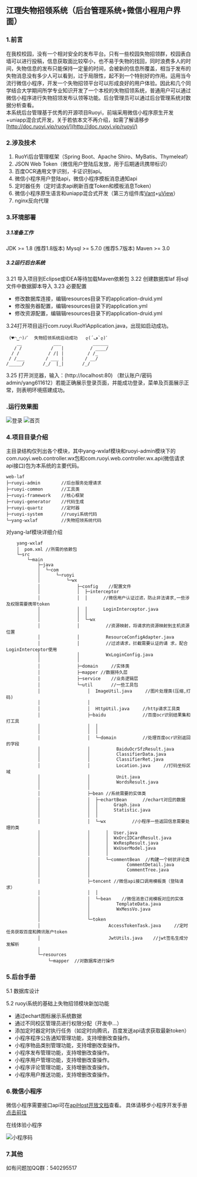 ## 江理失物招领系统（后台管理系统+微信小程用户界面）
### 1.前言
在我校校园，没有一个相对安全的发布平台。只有一些校园失物招领群，校园表白墙可以进行投稿，信息获取面比较窄小，也不易于失物的找回，同时浪费多人的时间，失物信息的发布只能保持一定量的时间，会被新的信息所覆盖，相当于发布的失物消息没有多少人可以看到，过于局限性，起不到一个特别好的作用。运用当今流行微信小程序，开发一个失物招领平台可以形成良好的用户体验。因此和几个同学结合大学期间所学专业知识开发了一个本校的失物招领系统，普通用户可以通过微信小程序进行失物招领发布认领等功能。后台管理员可以通过后台管理系统对数据分析查看。<br>
本系统后台管理基于优秀的开源项目Ruoyi，前端采用微信小程序原生开发+uniapp混合式开发，关于若依本文不再介绍，如需了解请移步[http://doc.ruoyi.vip/ruoyi/](http://doc.ruoyi.vip/ruoyi/)

### 2.涉及技术
1.	RuoYi后台管理框架（Spring Boot、Apache Shiro、MyBatis、Thymeleaf）
2.	JSON Web Token（微信用户登陆后发放，用于后期通讯携带标识）
3.	百度OCR通用文字识别，卡证识别api。
4.	微信小程序用户登陆api，微信小程序模板消息通知api
5.	定时器任务（定时请求api刷新百度Token和模板消息Token）
6.	微信小程序原生语言和uniapp混合式开发（第三方组件库[Vant](https://vant-contrib.gitee.io/vant-weapp/#/home)+[uView](https://www.uviewui.com/components/intro.html)）
7.  nginx反向代理

### 3.环境部署
##### 3.1准备工作
JDK >= 1.8 (推荐1.8版本)
 Mysql >= 5.7.0 (推荐5.7版本) 
Maven >= 3.0
##### 3.2运行后台系统
3.21	导入项目到Eclipse或IDEA等待加载Maven依赖包
3.22	创建数据库laf 将sql文件中数据脚本导入
3.23	必要配置
- 修改数据库连接，编辑resources目录下的application-druid.yml
- 修改服务器配置，编辑resources目录下的application.yml
- 修改资源配置，编辑辑resources目录下的application-druid.yml

3.24打开项目运行com.ruoyi.RuoYiApplication.java，出现如启动成功。
~~~
 (♥◠‿◠)ﾉﾞ  失物招领系统启动成功   ლ(´ڡ`ლ)ﾞ  
    __            ___            ______
   / /           /   |          / ____/
  / /           / /| |         / /_    
 / /___        / ___ |        / __/    
/_____/       /_/  |_|       /_/    
~~~
3.25  打开浏览器，输入：(http://localhost:80) （默认账户/密码 admin/yang611612）若能正确展示登录页面，并能成功登录，菜单及页面展示正常，则表明环境搭建成功。
### .运行效果图
![登录](https://i.postimg.cc/KvfdfyHJ/QQ-20230406000421.jpg)
![首页](https://i.postimg.cc/sg0bF4yW/QQ-20230406000450.jpg)
### 4.项目目录介绍
主目录结构仅列出各个模块，其中yang-wxlaf模块和ruoyi-admin模块下的com.ruoyi.web.controller.wx包和com.ruoyi.web.controller.wx.api(微信请求api接口)包为本系统的主要代码。
~~~
web-laf 
├─ruoyi-admin        //后台服务处理请求                   
├─ruoyi-common       //工具类                     
├─ruoyi-framework    //核心框架                            
├─ruoyi-generator    //代码生成                   
├─ruoyi-quartz       //定时器                   
├─ruoyi-system       //ruoyi系统代码                 
└─yang-wxlaf   	     //失物招领系统代码
~~~
    
 

对yang-laf模块详细介绍

~~~
    yang-wxlaf
    │  pom.xml //所需的依赖包
    └─src
        └─main
            ├─java
            │  └─com
            │      └─ruoyi
            │          └─wx
            │              ├─config    //配置文件
            │              │  ├─interceptor
            │              │  │      //微信用户认证过滤，防止非法请求,一些涉及权限需要携带token
            │              │  │      LoginInterceptor.java 
            │              │  │      
            │              │  └─wx
            │              │          //资源映射，将请求的资源映射到主机资源位置
            │              │          ResourceConfigAdapter.java
            │              │          //过滤请求，拦截需要认证的请 求，配合LoginInterceptor使用
            │              │          WxLoginConfig.java
            │              │          
            │              ├─domain     //实体类
            │              ├─mapper	//数据持久层
            │              ├─service    //业务逻辑层
            │              └─util       //一些工具包
            │                  │  ImageUtil.java     //图片处理类(压缩,打码)   
            │                  │     
            │                  │  HttpUtil.java     //http请求工具类
            │                  ├─baidu              //百度ocr识别结果集和打工具
            │                  │  │  
            │                  │  │  
            │                  │  └─domain          //处理百度ocr识别返回的字段
            │                  │          BaiduOcrSfzResult.java
            │                  │          ClassifierData.java
            │                  │          ClassifierRet.java
            │                  │          Location.java     //打码坐标区域
            │                  │          Unit.java
            │                  │          WordsResult.java
            │                  │          
            │                  ├─bean //系统需要的实体类
            │                  │  ├─echartBean      //echart对应的数据
            │                  │  │      Graph.java
            │                  │  │      Statistic.java
            │                  │  │      
            │                  │  └─wx          //小程序一些返回信息需要处理的类
            │                  │      │  User.java
            │                  │      │  WxOrcIDCardResult.java
            │                  │      │  WxRespResult.java
            │                  │      │  WxUserModel.java
            │                  │      │  
            │                  │      └─commentBean  //构建一个树状评论类
            │                  │              CommentDetail.java
            │                  │              CommentTree.java
            │                  │              
            │                  ├─tencent //微信api接口调用模板类（登陆请求）
            │                  │  │ 
            │                  │  └─bean    //微信消息订阅模板对应的实体
            │                  │          TemplateData.java
            │                  │          WxMessVo.java
            │                  │          
            │                  └─token      
            │                          AccessTokenTask.java     //定时任务获取百度和腾讯账户token
            │                          JwtUtils.java    //jwt签名生成分发解析
            │                          
            └─resources
                └─mapper  //对数据库进行操作  
~~~    

### 5.后台手册
5.1  数据库设计

5.2 ruoyi系统的基础上失物招领模块新加功能
- 通过echart图标展示系统数据
- 通过不同校区管理员进行权限分配（开发中...）
- 添加定时器定时执行任务（如定时向腾讯，百度发送api请求获取最新token）
- 小程序程序公告通知管理功能，支持增删改查操作。
- 小程序物品类别管理功能，支持增删改查操作。
- 小程序发布管理功能，支持增删改查操作。
- 小程序用户管理功能，支持增删改查操作。
- 小程序评论管理功能，支持增删改查操作。
- 小程序用户推送功能，支持增删改查操作。

### 6.微信小程序
微信小程序需要接口api可在[apiHost开放文档](https://console-docs.apipost.cn/preview/d80df754ab88d4de/fafb94f099eede1d)查看。
具体请移步小程序开发手册[点击前往](https://github.com/PGone-AKA/uniapp-laf#readme)


在线体验小程序

![小程序码](https://i.postimg.cc/x1bSgZD7/gh-4c21a8fcb4b0-344.jpg)
### 7.其他

如有问题加QQ群：540295517




